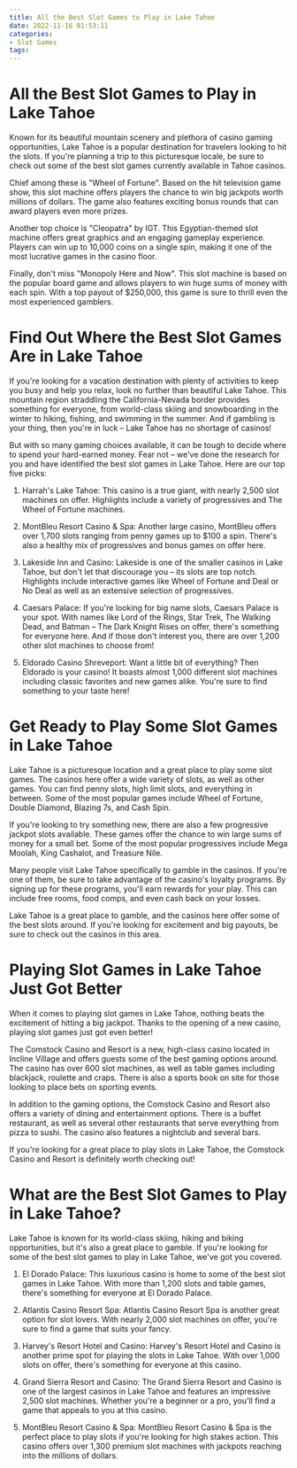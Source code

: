 ```yaml
---
title: All the Best Slot Games to Play in Lake Tahoe 
date: 2022-11-16 01:53:11
categories:
- Slot Games
tags:
---
```



#  All the Best Slot Games to Play in Lake Tahoe 

Known for its beautiful mountain scenery and plethora of casino gaming opportunities, Lake Tahoe is a popular destination for travelers looking to hit the slots. If you're planning a trip to this picturesque locale, be sure to check out some of the best slot games currently available in Tahoe casinos.

Chief among these is "Wheel of Fortune". Based on the hit television game show, this slot machine offers players the chance to win big jackpots worth millions of dollars. The game also features exciting bonus rounds that can award players even more prizes.

Another top choice is "Cleopatra" by IGT. This Egyptian-themed slot machine offers great graphics and an engaging gameplay experience. Players can win up to 10,000 coins on a single spin, making it one of the most lucrative games in the casino floor.

Finally, don't miss "Monopoly Here and Now". This slot machine is based on the popular board game and allows players to win huge sums of money with each spin. With a top payout of $250,000, this game is sure to thrill even the most experienced gamblers.

#  Find Out Where the Best Slot Games Are in Lake Tahoe 
If you're looking for a vacation destination with plenty of activities to keep you busy and help you relax, look no further than beautiful Lake Tahoe. This mountain region straddling the California-Nevada border provides something for everyone, from world-class skiing and snowboarding in the winter to hiking, fishing, and swimming in the summer. And if gambling is your thing, then you're in luck – Lake Tahoe has no shortage of casinos!

But with so many gaming choices available, it can be tough to decide where to spend your hard-earned money. Fear not – we've done the research for you and have identified the best slot games in Lake Tahoe. Here are our top five picks:

1. Harrah's Lake Tahoe: This casino is a true giant, with nearly 2,500 slot machines on offer. Highlights include a variety of progressives and The Wheel of Fortune machines.

2. MontBleu Resort Casino & Spa: Another large casino, MontBleu offers over 1,700 slots ranging from penny games up to $100 a spin. There's also a healthy mix of progressives and bonus games on offer here.

3. Lakeside Inn and Casino: Lakeside is one of the smaller casinos in Lake Tahoe, but don't let that discourage you – its slots are top notch. Highlights include interactive games like Wheel of Fortune and Deal or No Deal as well as an extensive selection of progressives.

4. Caesars Palace: If you're looking for big name slots, Caesars Palace is your spot. With names like Lord of the Rings, Star Trek, The Walking Dead, and Batman – The Dark Knight Rises on offer, there's something for everyone here. And if those don't interest you, there are over 1,200 other slot machines to choose from!

5. Eldorado Casino Shreveport: Want a little bit of everything? Then Eldorado is your casino! It boasts almost 1,000 different slot machines including classic favorites and new games alike. You're sure to find something to your taste here!

#  Get Ready to Play Some Slot Games in Lake Tahoe 
Lake Tahoe is a picturesque location and a great place to play some slot games. The casinos here offer a wide variety of slots, as well as other games. You can find penny slots, high limit slots, and everything in between. Some of the most popular games include Wheel of Fortune, Double Diamond, Blazing 7s, and Cash Spin.

If you're looking to try something new, there are also a few progressive jackpot slots available. These games offer the chance to win large sums of money for a small bet. Some of the most popular progressives include Mega Moolah, King Cashalot, and Treasure Nile.

Many people visit Lake Tahoe specifically to gamble in the casinos. If you're one of them, be sure to take advantage of the casino's loyalty programs. By signing up for these programs, you'll earn rewards for your play. This can include free rooms, food comps, and even cash back on your losses.

Lake Tahoe is a great place to gamble, and the casinos here offer some of the best slots around. If you're looking for excitement and big payouts, be sure to check out the casinos in this area.

#  Playing Slot Games in Lake Tahoe Just Got Better 

When it comes to playing slot games in Lake Tahoe, nothing beats the excitement of hitting a big jackpot. Thanks to the opening of a new casino, playing slot games just got even better!

The Comstock Casino and Resort is a new, high-class casino located in Incline Village and offers guests some of the best gaming options around. The casino has over 600 slot machines, as well as table games including blackjack, roulette and craps. There is also a sports book on site for those looking to place bets on sporting events.

In addition to the gaming options, the Comstock Casino and Resort also offers a variety of dining and entertainment options. There is a buffet restaurant, as well as several other restaurants that serve everything from pizza to sushi. The casino also features a nightclub and several bars.

If you're looking for a great place to play slots in Lake Tahoe, the Comstock Casino and Resort is definitely worth checking out!

#  What are the Best Slot Games to Play in Lake Tahoe?

Lake Tahoe is known for its world-class skiing, hiking and biking opportunities, but it's also a great place to gamble. If you're looking for some of the best slot games to play in Lake Tahoe, we've got you covered.

1. El Dorado Palace: This luxurious casino is home to some of the best slot games in Lake Tahoe. With more than 1,200 slots and table games, there's something for everyone at El Dorado Palace.

2. Atlantis Casino Resort Spa: Atlantis Casino Resort Spa is another great option for slot lovers. With nearly 2,000 slot machines on offer, you're sure to find a game that suits your fancy.

3. Harvey's Resort Hotel and Casino: Harvey's Resort Hotel and Casino is another prime spot for playing the slots in Lake Tahoe. With over 1,000 slots on offer, there's something for everyone at this casino.

4. Grand Sierra Resort and Casino: The Grand Sierra Resort and Casino is one of the largest casinos in Lake Tahoe and features an impressive 2,500 slot machines. Whether you're a beginner or a pro, you'll find a game that appeals to you at this casino.

5. MontBleu Resort Casino & Spa: MontBleu Resort Casino & Spa is the perfect place to play slots if you're looking for high stakes action. This casino offers over 1,300 premium slot machines with jackpots reaching into the millions of dollars.